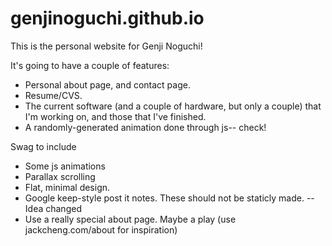genjinoguchi.github.io
======================

This is the personal website for Genji Noguchi!

It's going to have a couple of features: 
*  Personal about page, and contact page.
*  Resume/CVS.
*  The current software (and a couple of hardware, but only a couple) that I'm working on, and those that I've finished.
*  A randomly-generated animation done through js-- check!
  
Swag to include
* Some js animations
* Parallax scrolling
* Flat, minimal design.
* Google keep-style post it notes. These should not be staticly made. -- Idea changed
* Use a really special about page. Maybe a play (use jackcheng.com/about for inspiration)
